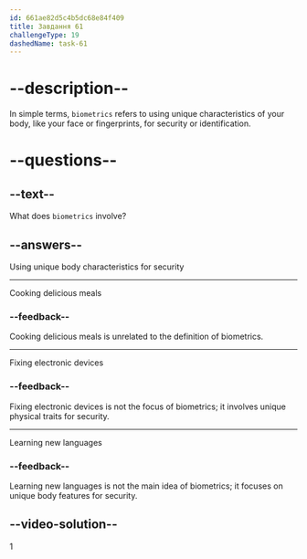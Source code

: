 ```yaml
---
id: 661ae82d5c4b5dc68e84f409
title: Завдання 61
challengeType: 19
dashedName: task-61
---
```


# --description--

In simple terms, `biometrics` refers to using unique characteristics of your body, like your face or fingerprints, for security or identification.

# --questions--

## --text--

What does `biometrics` involve?

## --answers--

Using unique body characteristics for security

---

Cooking delicious meals

### --feedback--

Cooking delicious meals is unrelated to the definition of biometrics.

---

Fixing electronic devices

### --feedback--

Fixing electronic devices is not the focus of biometrics; it involves unique physical traits for security.

---

Learning new languages

### --feedback--

Learning new languages is not the main idea of biometrics; it focuses on unique body features for security.

## --video-solution--

1
